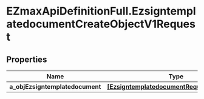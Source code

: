 # EZmaxApiDefinitionFull.EzsigntemplatedocumentCreateObjectV1Request

## Properties

Name | Type | Description | Notes
------------ | ------------- | ------------- | -------------
**a_objEzsigntemplatedocument** | [**[EzsigntemplatedocumentRequestCompound]**](EzsigntemplatedocumentRequestCompound.md) |  | 


